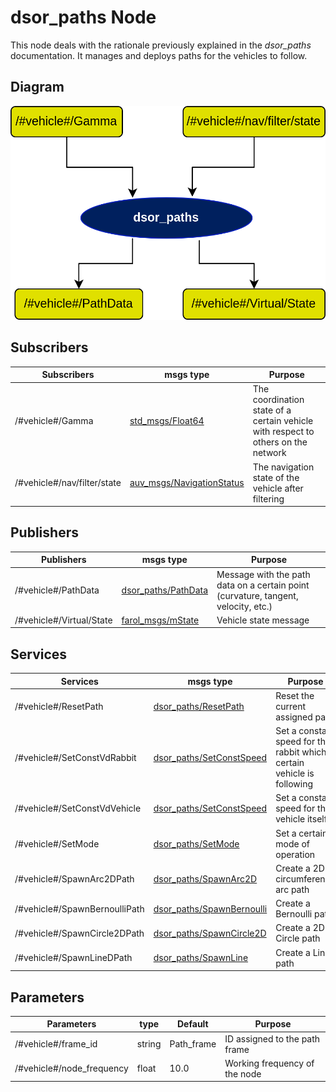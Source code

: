# dsor_paths Node
This node deals with the rationale previously explained in the *dsor\_paths* documentation. It manages and deploys paths for the vehicles to follow.

## Diagram
![dsor\_paths Diagram](img/dsor_paths.png)

## Subscribers
| Subscribers                 | msgs type                                                                            | Purpose                                                                           |
| -----------                 | --------------                                                                       | ---------                                                                         |
| /#vehicle#/Gamma            | [std\_msgs/Float64](http://docs.ros.org/en/api/std_msgs/html/msg/Float64.html)       | The coordination state of a certain vehicle with respect to others on the network |
| /#vehicle#/nav/filter/state | [auv\_msgs/NavigationStatus](https://github.com/oceansystemslab/auv_msgs)            | The navigation state of the vehicle after filtering                               |

## Publishers
| Publishers               | msgs type                                                                         | Purpose                                                                            |
| -----------              | --------------                                                                    | ---------                                                                          |
| /#vehicle#/PathData      | [dsor\_paths/PathData](PathData.md)                                               | Message with the path data on a certain point (curvature, tangent, velocity, etc.) |
| /#vehicle#/Virtual/State | [farol\_msgs/mState](https://dsor-isr.github.io/farol/farol-ros-messages/mState/) | Vehicle state message                                                              |

## Services
| Services                      | msgs type                                       | Purpose                                                                  |
| -----------                   | --------------                                  | ---------                                                                |
| /#vehicle#/ResetPath          | [dsor\_paths/ResetPath](ResetPath.md)           | Reset the current assigned path                                          |
| /#vehicle#/SetConstVdRabbit   | [dsor\_paths/SetConstSpeed](SetConstSpeed.md)   | Set a constant speed for the rabbit which a certain vehicle is following |
| /#vehicle#/SetConstVdVehicle  | [dsor\_paths/SetConstSpeed](SetConstSpeed.md)   | Set a constant speed for the vehicle itself                              |
| /#vehicle#/SetMode            | [dsor\_paths/SetMode](SetMode.md)               | Set a certain mode of operation                                          |
| /#vehicle#/SpawnArc2DPath     | [dsor\_paths/SpawnArc2D](SpawnArc2D.md)         | Create a 2D circumference arc path                                       |
| /#vehicle#/SpawnBernoulliPath | [dsor\_paths/SpawnBernoulli](SpawnBernoulli.md) | Create a Bernoulli path                                                  |
| /#vehicle#/SpawnCircle2DPath  | [dsor\_paths/SpawnCircle2D](SpawnCircle2D.md)   | Create a 2D Circle path                                                  |
| /#vehicle#/SpawnLineDPath     | [dsor\_paths/SpawnLine](SpawnLine.md)           | Create a Line path                                                       |

## Parameters
| Parameters                 | type   | Default     | Purpose                       |
| -----------                | ----   | ----------  | ---------                     |
| /#vehicle#/frame\_id       | string | Path\_frame | ID assigned to the path frame |
| /#vehicle#/node\_frequency | float  | 10.0        | Working frequency of the node |
